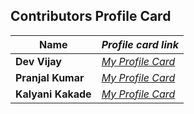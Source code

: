 ## Contributors Profile Card


| **Name**              | *Profile card link*                                    |
| ----------------------------- | --------------------------------------------------------------------- |
| **Dev Vijay**       | *[My Profile Card](https://devvj-1.github.io/My-profile-card/)*                                        |
| **Pranjal Kumar**       | *[My Profile Card](https://linktr.ee/pranjalkumar)*                                        |
| **Kalyani Kakade**       | *[My Profile Card](https://mysocialpage.netlify.app/)*   
